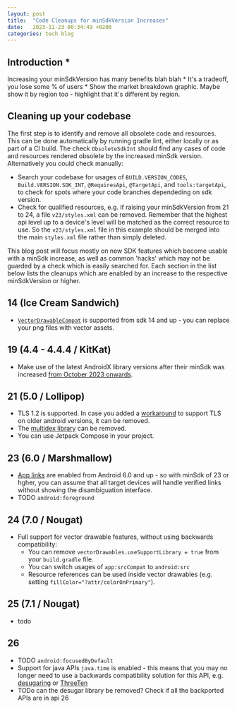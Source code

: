 ```yaml
---
layout: post
title:  "Code Cleanups for minSdkVersion Increases"
date:   2023-11-23 00:34:49 +0200
categories: tech blog
---
```


## Introduction *

Increasing your minSdkVersion has many benefits blah blah *
It's a tradeoff, you lose some % of users *
Show the market breakdown graphic. Maybe show it by region too - highlight that it's different by region.

## Cleaning up your codebase

The first step is to identify and remove all obsolete code and resources. This can be done automatically by running gradle lint, either locally or as part of a CI build. The check `ObsoleteSdkInt` should find any cases of code and resources rendered obsolete by the increased minSdk version. Alternatively you could check manually:
- Search your codebase for usages of `BUILD.VERSION_CODES`, `Build.VERSION.SDK_INT`, `@RequiresApi`, `@TargetApi`, and `tools:targetApi`, to check for spots where your code branches dependeding on sdk version.
- Check for qualified resources, e.g. if raising your minSdkVersion from 21 to 24, a file `v23/styles.xml` can be removed. Remember that the highest api level up to a device's level will be matched as the correct resource to use. So the `v23/styles.xml` file in this example should be merged into the main `styles.xml` file rather than simply deleted.

This blog post will focus mostly on new SDK features which become usable with a minSdk increase, as well as common 'hacks' which may not be guarded by a check which is easily searched for. Each section in the list below lists the cleanups which are enabled by an increase to the respective minSdkVersion or higher.

## 14 (Ice Cream Sandwich)

- [`VectorDrawableCompat`][vector-back-compat] is supported from sdk 14 and up - you can replace your png files with vector assets.

## 19 (4.4 - 4.4.4 / KitKat)

- Make use of the latest AndroidX library versions after their minSdk was increased [from October 2023 onwards][androidx].

## 21 (5.0 / Lollipop)

- TLS 1.2 is supported. In case you added a [workaround][tls-workaround] to support TLS on older android versions, it can be removed.
- The [multidex library][multidex] can be removed.
- You can use Jetpack Compose in your project.

## 23 (6.0 / Marshmallow)

- [App links][app links] are enabled from Android 6.0 and up - so with minSdk of 23 or hgher, you can assume that all target devices will handle verified links without showing the disambiguation interface.
- TODO `android:foreground`

## 24 (7.0 / Nougat)

- Full support for vector drawable features, without using backwards compatibility:
    - You can remove `vectorDrawables.useSupportLibrary = true` from your `build.gradle` file.
    - You can switch usages of `app:srcCompat` to `android:src`
    - Resource references can be used inside vector drawables (e.g. setting `fillColor="?attr/colorOnPrimary"`).

## 25 (7.1 / Nougat)

- todo

## 26 

- TODO `android:focusedByDefault`
- Support for java APIs `java.time` is enabled - this means that you may no longer need to use a backwards compatibility solution for this API, e.g. [desugaring][desugaring] or [ThreeTen][threeten]
- TODo can the desugar library be removed? Check if all the backported APIs are in api 26


<!-- bibliography -->

[androidx]: https://android-developers.googleblog.com/2023/10/androidx-minsdkversion-19.html

<!-- this is pretty extensive, but I want to show how code can be cleaned up too -->
[kaushikgopal]: https://github.com/kaushikgopal/why_bump_android_minsdk

[vector-back-compat]: https://developer.android.com/develop/ui/views/graphics/vector-drawable-resources#vector-drawables-backward-solution

[tls-workaround]: [https://stackoverflow.com/questions/28943660/how-to-enable-tls-1-2-support-in-an-android-application-running-on-android-4-1]

[desugaring]: https://developer.android.com/studio/write/java8-support#library-desugaring

[api-26-java]: https://developer.android.com/about/versions/oreo/android-8.0#java

[threeten]: https://github.com/ThreeTen/threetenbp

[multidex]: https://developer.android.com/build/multidex

[app links]: https://developer.android.com/training/app-links/verify-android-applinks